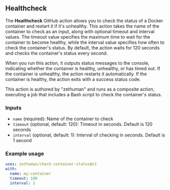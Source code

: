 ## Healthcheck

The **Healthcheck** GitHub action allows you to check the status of a Docker container and restart it if it's unhealthy. This action takes the name of the container to check as an input, along with optional timeout and interval values. The timeout value specifies the maximum time to wait for the container to become healthy, while the interval value specifies how often to check the container's status. By default, the action waits for 120 seconds and checks the container's status every second.

When you run this action, it outputs status messages to the console, indicating whether the container is healthy, unhealthy, or has timed out. If the container is unhealthy, the action restarts it automatically. If the container is healthy, the action exits with a success status code.

This action is authored by "zethuman" and runs as a composite action, executing a job that includes a Bash script to check the container's status.

### Inputs

* `name` (required): Name of the container to check
* `timeout` (optional, default: 120): Timeout in seconds. Default is 120 seconds
* `interval` (optional, default: 1): Interval of checking in seconds. Default is 1 second

### Example usage

```yaml
uses: zethuman/check-container-status@v1
with:
  name: my-container
  timeout: 180
  interval: 2
